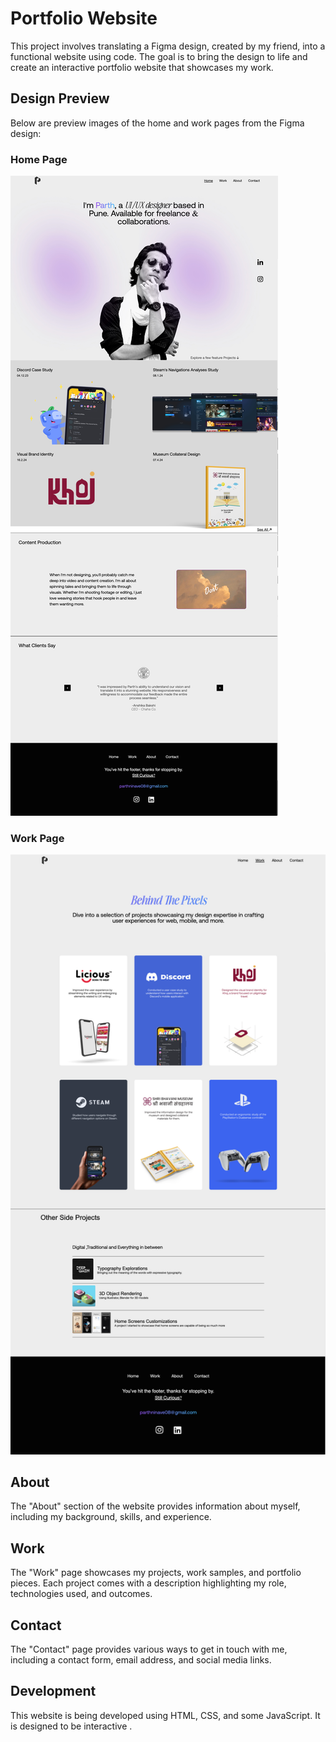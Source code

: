 # Portfolio Website

This project involves translating a Figma design, created by my friend, into a functional website using code. The goal is to bring the design to life and create an interactive portfolio website that showcases my work.

## Design Preview

Below are preview images of the home and work pages from the Figma design:

### Home Page
![Home Page](SCR-20240417-tvbs.jpeg)

### Work Page
![Work Page](SCR-20240417-ttxb.png)

## About

The "About" section of the website provides information about myself, including my background, skills, and experience.

## Work

The "Work" page showcases my projects, work samples, and portfolio pieces. Each project comes with a description highlighting my role, technologies used, and outcomes.

## Contact

The "Contact" page provides various ways to get in touch with me, including a contact form, email address, and social media links.

## Development

This website is being developed using HTML, CSS, and some  JavaScript. It is designed to be interactive .



